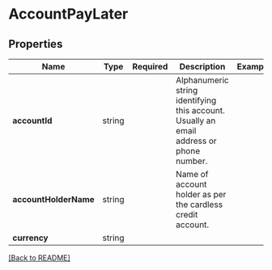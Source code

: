 # AccountPayLater



## Properties

| Name | Type | Required | Description | Examples |
|------------|:-------------:|:-------------:|-------------|:-------------:|
| **accountId** | string |  | Alphanumeric string identifying this account. Usually an email address or phone number. | | |
**accountHolderName** | string |  | Name of account holder as per the cardless credit account. | | |
**currency** | string |  |  | | |



[[Back to README]](../../README.md)